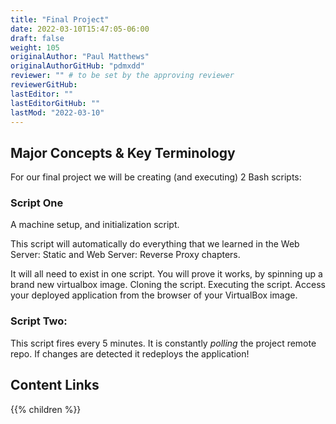 ```yaml
---
title: "Final Project"
date: 2022-03-10T15:47:05-06:00
draft: false
weight: 105
originalAuthor: "Paul Matthews"
originalAuthorGitHub: "pdmxdd"
reviewer: "" # to be set by the approving reviewer
reviewerGitHub:
lastEditor: ""
lastEditorGitHub: ""
lastMod: "2022-03-10"
---
```


## Major Concepts & Key Terminology

For our final project we will be creating (and executing) 2 Bash scripts:

### Script One

A machine setup, and initialization script.

This script will automatically do everything that we learned in the Web Server: Static and Web Server: Reverse Proxy chapters.

It will all need to exist in one script. You will prove it works, by spinning up a brand new virtualbox image. Cloning the script. Executing the script. Access your deployed application from the browser of your VirtualBox image.

### Script Two:

This script fires every 5 minutes. It is constantly *polling* the project remote repo. If changes are detected it redeploys the application!

## Content Links

{{% children %}}
